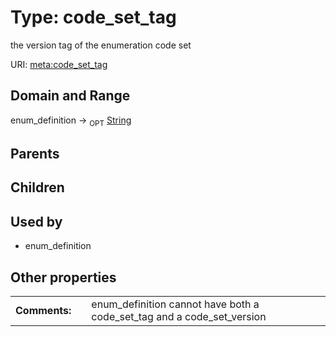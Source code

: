 
# Type: code_set_tag


the version tag of the enumeration code set

URI: [meta:code_set_tag](https://w3id.org/biolink/biolinkml/meta/code_set_tag)


## Domain and Range

enum_definition ->  <sub>OPT</sub> [String](types/String.md)

## Parents


## Children


## Used by

 * enum_definition

## Other properties

|  |  |  |
| --- | --- | --- |
| **Comments:** | | enum_definition cannot have both a code_set_tag and a code_set_version |

